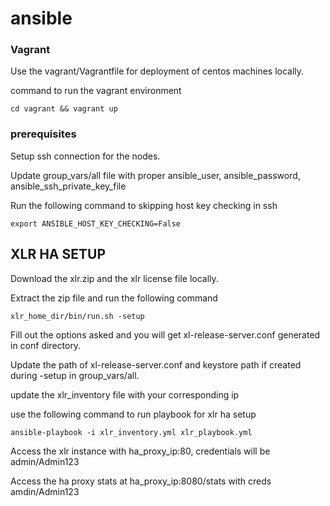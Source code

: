 # ansible

### Vagrant

Use the vagrant/Vagrantfile for deployment of centos machines locally.

command to run the vagrant environment

`cd vagrant && vagrant up`

### prerequisites

Setup ssh connection for the nodes.

Update group_vars/all file with proper ansible_user, ansible_password, ansible_ssh_private_key_file

Run the following command to skipping host key checking in ssh

`export ANSIBLE_HOST_KEY_CHECKING=False`

## XLR HA SETUP

Download the xlr.zip and the xlr license file locally.

Extract the zip file and run the following command

`xlr_home_dir/bin/run.sh -setup`

Fill out the options asked and you will get xl-release-server.conf generated in conf directory.

Update the path of xl-release-server.conf and keystore path if created during -setup in group_vars/all.

update the xlr_inventory file with your corresponding ip

use the following command to run playbook for xlr ha setup

`ansible-playbook -i xlr_inventory.yml xlr_playbook.yml`

Access the xlr instance with ha_proxy_ip:80, credentials will be admin/Admin123

Access the ha proxy stats at ha_proxy_ip:8080/stats with creds amdin/Admin123
